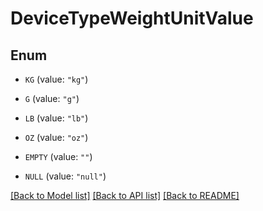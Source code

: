 # DeviceTypeWeightUnitValue

## Enum


* `KG` (value: `"kg"`)

* `G` (value: `"g"`)

* `LB` (value: `"lb"`)

* `OZ` (value: `"oz"`)

* `EMPTY` (value: `""`)

* `NULL` (value: `"null"`)


[[Back to Model list]](../README.md#documentation-for-models) [[Back to API list]](../README.md#documentation-for-api-endpoints) [[Back to README]](../README.md)


